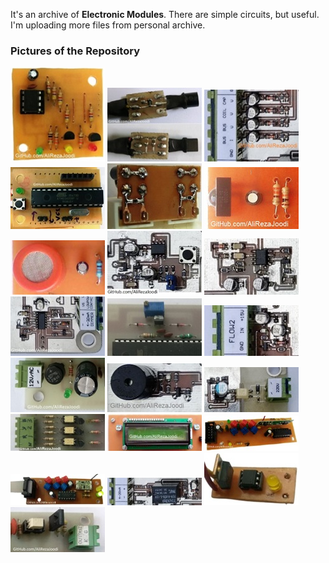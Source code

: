 It's an archive of **Electronic Modules**. There are simple circuits, but useful. I'm uploading more files from personal archive. 

### Pictures of the Repository
![](EEPROM_AT24Cx/Pictures/Album.jpg)
![](Sensor_LM35_R-C%20Damper/Pictures/Album.jpg)
![](MCU_AI/Pictures/Album.jpg)
![](MCU_AVR_ATmega328/Pictures/Album.jpg)
![](Protective_IGBT%20Gate/Pictures/Album.jpg)
![](Module_IR/Pictures/Album.jpg)
![](Sensor_MQ/Pictures/Album.jpg)
![](MCU_WatchDog/Pictures/Album.jpg)
![](Converter_Frequency%20to%20Voltage/Pictures/Album.jpg)
![](Converter_Voltage%20to%20Current/Pictures/Album.jpg)
![](Power%20Supply_Reference%20Voltage_LM336/Pictures/Album.jpg)
![](Detector_Water%20Flow/Pictures/Album.jpg)
![](Power%20Supply_Rectifier/Pictures/Album.jpg)
![](Driver_Buzzer/Pictures/Album.jpg)
![](Detector_AC%20Voltage/Pictures/Album.jpg)
![](Detector_Zero%20Crossing/Pictures/Album.jpg)
![](Display_LCD16x2/Pictures/Album.jpg)
![](Module_RF_ASK_Receiver_RR3-XXX/Pictures/Album.jpg)
![](Module_RF_ASK_Transmitter_TX-13952/Pictures/Album.jpg)
![](MCU_AI/Pictures/Album2.jpg)
![](Driver_Triac_MOC3021/Pictures/Album.jpg)
![](Driver_Thyristor_TLP521/Pictures/Album.jpg)

